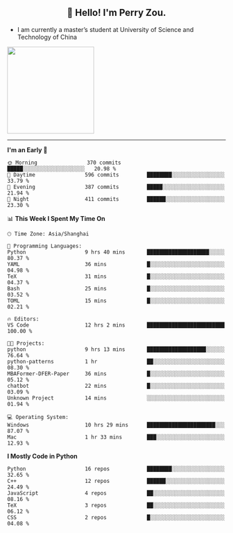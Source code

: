<h2 align="center">👋 Hello! I'm Perry Zou.</h2>

- I am currently a master’s student at University of Science and Technology of China

<img height=200 align="center" src="https://github-readme-stats.vercel.app/api?username=zonepg" />

-------

<!--START_SECTION:waka-->
**I'm an Early 🐤** 

```text
🌞 Morning                370 commits         █████░░░░░░░░░░░░░░░░░░░░   20.98 % 
🌆 Daytime                596 commits         ████████░░░░░░░░░░░░░░░░░   33.79 % 
🌃 Evening                387 commits         █████░░░░░░░░░░░░░░░░░░░░   21.94 % 
🌙 Night                  411 commits         ██████░░░░░░░░░░░░░░░░░░░   23.30 % 
```


📊 **This Week I Spent My Time On** 

```text
🕑︎ Time Zone: Asia/Shanghai

💬 Programming Languages: 
Python                   9 hrs 40 mins       ████████████████████░░░░░   80.37 % 
YAML                     36 mins             █░░░░░░░░░░░░░░░░░░░░░░░░   04.98 % 
TeX                      31 mins             █░░░░░░░░░░░░░░░░░░░░░░░░   04.37 % 
Bash                     25 mins             █░░░░░░░░░░░░░░░░░░░░░░░░   03.52 % 
TOML                     15 mins             █░░░░░░░░░░░░░░░░░░░░░░░░   02.21 % 

🔥 Editors: 
VS Code                  12 hrs 2 mins       █████████████████████████   100.00 % 

🐱‍💻 Projects: 
python                   9 hrs 13 mins       ███████████████████░░░░░░   76.64 % 
python-patterns          1 hr                ██░░░░░░░░░░░░░░░░░░░░░░░   08.30 % 
MBAFormer-DFER-Paper     36 mins             █░░░░░░░░░░░░░░░░░░░░░░░░   05.12 % 
chatbot                  22 mins             █░░░░░░░░░░░░░░░░░░░░░░░░   03.09 % 
Unknown Project          14 mins             ░░░░░░░░░░░░░░░░░░░░░░░░░   01.94 % 

💻 Operating System: 
Windows                  10 hrs 29 mins      ██████████████████████░░░   87.07 % 
Mac                      1 hr 33 mins        ███░░░░░░░░░░░░░░░░░░░░░░   12.93 % 
```

**I Mostly Code in Python** 

```text
Python                   16 repos            ████████░░░░░░░░░░░░░░░░░   32.65 % 
C++                      12 repos            ██████░░░░░░░░░░░░░░░░░░░   24.49 % 
JavaScript               4 repos             ██░░░░░░░░░░░░░░░░░░░░░░░   08.16 % 
TeX                      3 repos             ██░░░░░░░░░░░░░░░░░░░░░░░   06.12 % 
CSS                      2 repos             █░░░░░░░░░░░░░░░░░░░░░░░░   04.08 % 
```




<!--END_SECTION:waka-->
